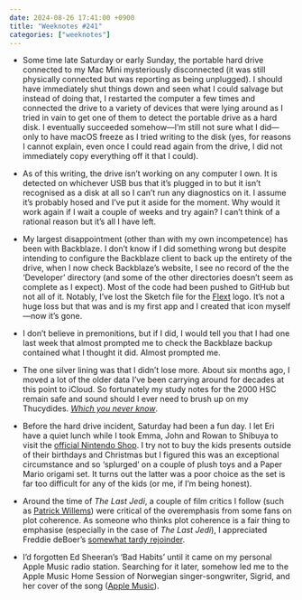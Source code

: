 ```yaml
---
date: 2024-08-26 17:41:00 +0900
title: "Weeknotes #241"
categories: ["weeknotes"]
---
```


- Some time late Saturday or early Sunday, the portable hard drive connected to my Mac Mini mysteriously disconnected (it was still physically connected but was reporting as being unplugged). I should have immediately shut things down and seen what I could salvage but instead of doing that, I restarted the computer a few times and connected the drive to a variety of devices that were lying around as I tried in vain to get one of them to detect the portable drive as a hard disk. I eventually succeeded somehow—I’m still not sure what I did—only to have macOS freeze as I tried writing to the disk (yes, for reasons I cannot explain, even once I could read again from the drive, I did not immediately copy everything off it that I could).

- As of this writing, the drive isn’t working on any computer I own. It is detected on whichever USB bus that it’s plugged in to but it isn’t recognised as a disk at all so I can’t run any diagnostics on it. I assume it’s probably hosed and I’ve put it aside for the moment. Why would it work again if I wait a couple of weeks and try again? I can’t think of a rational reason but it’s all I have left.

- My largest disappointment (other than with my own incompetence) has been with Backblaze. I don’t know if I did something wrong but despite intending to configure the Backblaze client to back up the entirety of the drive, when I now check Backblaze’s website, I see no record of the the ‘Developer’ directory (and some of the other directories doesn’t seem as complete as I expect). Most of the code had been pushed to GitHub but not all of it. Notably, I’ve lost the Sketch file for the [Flext](https://apps.inqk.net/flext/) logo. It’s not a huge loss but that was and is my first app and I created that icon myself—now it’s gone.

- I don’t believe in premonitions, but if I did, I would tell you that I had one last week that almost prompted me to check the Backblaze backup contained what I thought it did. Almost prompted me.

- The one silver lining was that I didn’t lose more. About six months ago, I moved a lot of the older data I’ve been carrying around for decades at this point to iCloud. So fortunately my study notes for the 2000 HSC remain safe and sound should I ever need to brush up on my Thucydides. [_Which you never know_](https://www.theatlantic.com/international/archive/2015/09/united-states-china-war-thucydides-trap/406756/).

- Before the hard drive incident, Saturday had been a fun day. I let Eri have a quiet lunch while I took Emma, John and Rowan to Shibuya to visit the [official Nintendo Shop](https://shibuya.parco.jp/shop/detail/?cd=025793). I try not to buy the kids presents outside of their birthdays and Christmas but I figured this was an exceptional circumstance and so ‘splurged’ on a couple of plush toys and a Paper Mario origami set. It turns out the latter was a poor choice as the set is far too difficult for any of the kids (or me, if I’m being honest).

- Around the time of _The Last Jedi_, a couple of film critics I follow (such as [Patrick Willems](https://www.youtube.com/watch?v=j9HivyjAKlc)) were critical of the overemphasis from some fans on plot coherence. As someone who thinks plot coherence is a fair thing to emphasise (especially in the case of _The Last Jedi_), I appreciated Freddie deBoer’s [somewhat tardy rejoinder](https://freddiedeboer.substack.com/p/perhaps-movies-should-make-sense).

- I’d forgotten Ed Sheeran’s ‘Bad Habits’ until it came on my personal Apple Music radio station. Searching for it later, somehow led me to the Apple Music Home Session of Norwegian singer-songwriter, Sigrid, and her cover of the song ([Apple Music](https://music.apple.com/us/album/bad-habits-apple-music-home-session/1579905790?i=1579905808)).
